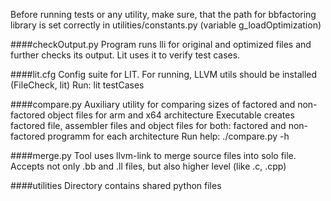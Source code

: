 Before running tests or any utility, make sure, that the path for bbfactoring library is set correctly in utilities/constants.py (variable g_loadOptimization)

####checkOutput.py
Program runs lli for original and optimized files and further checks its output. Lit uses it to verify test cases.

####lit.cfg
Config suite for LIT. For running, LLVM utils should be installed (FileCheck, lit)
Run: lit testCases

####compare.py
Auxiliary utility for comparing sizes of factored and non-factored object files for arm and x64 architecture
Executable creates factored file, assembler files and object files for both: factored and non-factored programm for each architecture
Run help: ./compare.py -h

####merge.py
Tool uses llvm-link to merge source files into solo file. Accepts not only .bb and .ll files, but also higher level (like .c, .cpp)

####utilities
Directory contains shared python files
